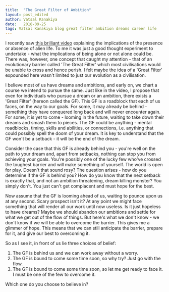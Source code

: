 ```yaml
---
title:  "The Great Filter of Ambition"
layout: post_edited
author: Vatsal Kanakiya
date:   2018-09-25
tags: Vatsal Kanakiya blog great filter ambition dreams career life
---
```

<!--date:   2018-06-03 09:06:04 +0530-->
I recently saw [this brilliant video](https://www.youtube.com/watch?v=UjtOGPJ0URM) explaining the implications of the
presence or absence of alien life. To me it was just a good thought experiment to undertake - what the implications of
being alone or not alone could be. There was, however, one concept that caught my attention - that of an evolutionary
barrier called 'The Great Filter' which most civilisations would be unable to cross and hence perish. I felt maybe the
idea of a 'Great Filter' expounded here wasn't limited to just our evolution as a civilisation.

I believe most of us have dreams and ambitions, and early on, we chart a course we intend to pursue the same. Just like in
the video, I propose that even for individuals who pursue a dream or an ambition, there exists a 'Great Filter' (hereon
called the GF). This GF is a roadblock that each of us faces, on the way to our goals. For some, it may already be behind -
something they have conquered long back and will never encounter again. For some, it is yet to come - looming in the future,
waiting to take down their dreams and smash them to pieces. The GF could be anything - mental roadblocks, timing, skills and
abilities, or connections, i.e. anything that could possibly spell the doom of your dream. It is key to understand that the
GF won't be a setback - it will be the end of the dream.

Consider the case that this GF is already behind you - you're well on the path to your dream and, apart from setbacks,
nothing can stop you from achieving your goals. You're possibly one of the lucky few who've crossed the toughest barrier
and will make something of yourself. The world is open for play. Doesn't that sound rosy? The question arises - how do
you determine if the GF is behind you? How do you know that the next setback is exactly that, and not an ambition
threatening, dream killing monster? You simply don't. You just can't get complacent and must hope for the best.

Now assume that the GF is looming ahead of us, waiting to pounce upon us at any second. Scary prospect isn't it? At any
point we might face something that will render all our work until now useless. Is it just hopeless to have dreams? Maybe
we should abandon our ambitions and settle for what we get out of the flow of things. But here's what we don't know -
we don't know if we will be able to overcome the barrier. This gives me a glimmer of hope. This means that we can still
anticipate the barrier, prepare for it, and give our best to overcoming it.

So as I see it, in front of us lie three choices of belief:
1. The GF is behind us and we can work away without a worry.
2. The GF is bound to come some time soon, so why try? Just go with the flow.
3. The GF is bound to come some time soon, so let me get ready to face it. I must be one of the few to overcome it.

Which one do you choose to believe in?
